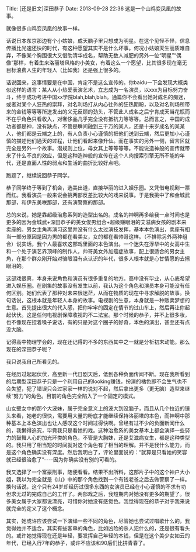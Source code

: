 Title: [还是旧文]深田恭子
Date: 2013-09-28 22:36 
这是一个山鸡变凤凰的故事。

就像很多山鸡变凤凰的故事一样。

话说日本东京那边有个小姑娘，成天脑子里只想成为明星。在这个见怪不怪，信息传播比光速还快的时代，有这种愿望其实不是什么坏事。何况小姑娘天生丽质难自弃，不像某个胸围很大又借助清华成名，帮助无数人减肥的另外一位“明星”“偶像”那样，有着生来洛丽塔风格的小美女，有着这么一个愿望，比其很多现在毫无目标浪费人生的年轻人（比如我）还是强上很多的。

话说回来，这事情要是在中国，肯定不是这么宣传的。你baidu一下会发现大概类似这样的语言：某人从小热爱表演艺术，立志成为一名演员，以xxx为目标努力奋斗，终于成功考进中国xx学院blah,blah,blah。通篇你不会看出她对成名的痴迷，或者对某个人狂热的崇拜，对名利场打从内心往外的狂热期盼，以及对名利场所带来的金钱等等等所迸发出的义无反顾的劲头，不管此人成名之后宁肯成天当花瓶而不在乎角色只看收入，对奢侈品几乎完全没有抵抗力等等等。总而言之，中国的成功者都是神，没有缺点，不管是瞬间融到三千万的某人，还是十来岁成名的某某人，他们都是云端之上的，有人负责小心谨慎的把他们送到云端，然后更加小心谨慎的描述他们通天的过程，让他们看起来像升仙。而在事实的另外一侧，留言区就完全是另外一个故事。潜规则上位，母女其上等等等等。不能说造神般的宣传就带来了什么不良的效应，但是这种造神般的宣传在这个人肉搜索引擎无所不能的年代，还是直面人性的弱点和生活的曲折比较好点吧。

跑题了，继续说回恭子同学。

恭子同学终于等到了机会，选美出道，直接华丽的进入娱乐圈。又凭借电视剧一票而红。我看演员一般来说会挑两部反差比较大的戏来说事。于是我挑中了和金城武那部，和伊东美咲那部，还有演警察的那部。

总的来说，她是靠超级治愈系列的造型出名的。成名的神啊再多给我一点时间也是更多的因为金城武+深田恭子的美女俊男组合+超级赚眼泪的艾滋病女孩的剧本来卖座的。男女主角再演习这里并没有什么太过演技发挥，基本本色演出，卖座有相当一部分原因是因为男的都在看美女，女的都在看帅哥这样。（不排除另外两种组合）说实话，我个人最喜欢这部戏里面的本色演出。一个迷失在浮华中的女高中生和一个处于演艺界顶峰的制作人，帅哥美女外加癌症故事，配上很适合的男女主角，在那个群众刚开始对骗眼泪有点认识的年代，很多人根本就是心甘情愿的去擦眼泪的。

这部戏很真，本身来说角色和演员有很多重复的地方。高中没有毕业，从心底希望进入娱乐圈。在剧集的故事没有发生以前，我认为这个角色和演员本身可能没有任何区别。她们代表了那种对未来很迷茫，从而在物质的现在中寻求解脱的故事。换句话说，这根本就是年轻人本身的故事。电视剧的生意，本身就是一种贩卖梦想的生意。首先提出很大的代入感，把你牢牢的固定在情节的过山车上，然后再让你起起伏伏。这是任何电视剧保障收视的不二法宝。那个时候的恭子，并不上很多妆，也不像现在捏着嗓子说话，有的只是对这个圈子的好奇，本色的演出，甚至还有点没大脑。

记得高中物理学会的，现在还记得的不多的东西其中之一就是分析初末动能。那么现在的深田恭子呢？

我只说我自己所看见的。

在经历过起起伏伏，高至新一代日剧天后，低到各种负面传闻不断。现在我所看到的后期型深田恭子只是一个利用自己的looking赚钱，扮演的橘色即不会生气也不会失望，犯了错误只会过家家一样的说对不起，然后拿出更多（更无脑）造型来继续“努力”的角色。目前的角色完全陷入了一个固定的模式。

山女壁女中的那个大波妹，属于完全意义上的波大到没脑子，而且从几个拉近的镜头来看，她老的很快，需要用大量的粉底才能继续保持洛丽塔的本色，而神啊中那种基本上本色演出也让人感叹这个时间过得快啊。曾经有过不少的负面新闻什么的，我懒得追究，毕竟我只是看她的戏。这种治愈系的美女基本上都会演绎一些努力的鼓舞人心的加光环类的角色，不管是大胸妹，还是艾滋病女生，都是这种类型的。我只用了相当短的时间就对这个角色有了相当的理解。并不是我什么能力，而是这个角色确实没有深度。然后我明白了，评论里面说的：“就算是只看她的笑容就已经很治愈了”----因为你确实没有别的可看的。

我又选择了一个富豪刑事，随便看看。结果不出所料，这部片子中的这个神户大小姐，我以为完全就是《山》中的那个角色找到一个有钱老爸之后去做警察了一样。换句话说，这个只有24岁却经历过很多东西的女演员已经在小心谨慎的不求有功但求无过的完成自己的工作了。两部戏之后，我短期内对她没有更多的期望了。很多美女属于大家都说漂亮，可惜你对她没有感觉色。我觉得现在的恭子对于我来说就完全的定义了这个概念。

其实，她或许应该尝试一下演绎一些不同的角色，尽管她也尝试过唱歌什么的，我觉得她并不适合。其实有些客串的角色，比如凶险的杀人犯什么的，还是很有看头的。或许她觉得现在还是年轻，要发挥自己年轻的本钱，但是在这个美少女如云的年代，已经入行7年的恭子，或许不应该和90后们比拼青春了。